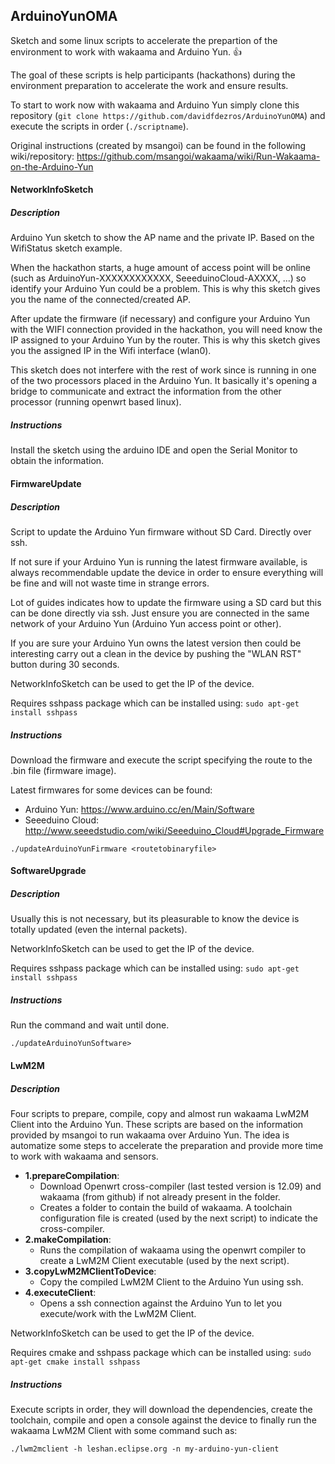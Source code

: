 ## ArduinoYunOMA

Sketch and some linux scripts to accelerate the prepartion of the environment to work with wakaama and Arduino Yun. :+1:

The goal of these scripts is help participants (hackathons) during the environment preparation to accelerate the work and ensure results.

To start to work now with wakaama and Arduino Yun simply clone this repository (`git clone https://github.com/davidfdezros/ArduinoYunOMA`) and execute the scripts in order (`./scriptname`).

Original instructions (created by msangoi) can be found in the following wiki/repository: https://github.com/msangoi/wakaama/wiki/Run-Wakaama-on-the-Arduino-Yun

#### NetworkInfoSketch

##### Description
Arduino Yun sketch to show the AP name and the private IP. Based on the WifiStatus sketch example.

When the hackathon starts, a huge amount of access point will be online (such as ArduinoYun-XXXXXXXXXXXX, SeeeduinoCloud-AXXXX, ...) so identify your Arduino Yun could be a problem. This is why this sketch gives you the name of the connected/created AP.

After update the firmware (if necessary) and configure your Arduino Yun with the WIFI connection provided in the hackathon, you will need know the IP assigned to your Arduino Yun by the router. This is why this sketch gives you the assigned IP in the Wifi interface (wlan0). 

This sketch does not interfere with the rest of work since is running in one of the two processors placed in the Arduino Yun. It basically it's opening a bridge to communicate and extract the information from the other processor (running openwrt based linux).

##### Instructions
Install the sketch using the arduino IDE and open the Serial Monitor to obtain the information.

#### FirmwareUpdate

##### Description
Script to update the Arduino Yun firmware without SD Card. Directly over ssh. 

If not sure if your Arduino Yun is running the latest firmware available, is always recommendable update the device in order to ensure everything will be fine and will not waste time in strange errors.

Lot of guides indicates how to update the firmware using a SD card but this can be done directly via ssh. Just ensure you are connected in the same network of your Arduino Yun (Arduino Yun access point or other).

If you are sure your Arduino Yun owns the latest version then could be interesting carry out a clean in the device by pushing the "WLAN RST" button during 30 seconds.

NetworkInfoSketch can be used to get the IP of the device.

Requires sshpass package which can be installed using: `sudo apt-get install sshpass`

##### Instructions
Download the firmware and execute the script specifying the route to the .bin file (firmware image).

Latest firmwares for some devices can be found:

- Arduino Yun: https://www.arduino.cc/en/Main/Software
- Seeeduino Cloud: http://www.seeedstudio.com/wiki/Seeeduino_Cloud#Upgrade_Firmware

```
./updateArduinoYunFirmware <routetobinaryfile>
```

#### SoftwareUpgrade

##### Description
Usually this is not necessary, but its pleasurable to know the device is totally updated (even the internal packets).

NetworkInfoSketch can be used to get the IP of the device.

Requires sshpass package which can be installed using: `sudo apt-get install sshpass`

##### Instructions
Run the command and wait until done.
```
./updateArduinoYunSoftware>
```

#### LwM2M

##### Description
Four scripts to prepare, compile, copy and almost run wakaama LwM2M Client into the Arduino Yun. These scripts are based on the information provided by msangoi to run wakaama over Arduino Yun. The idea is automatize some steps to accelerate the preparation and provide more time to work with wakaama and sensors.

- **1.prepareCompilation**: 
  - Download Openwrt cross-compiler (last tested version is 12.09) and wakaama (from github) if not already present in the folder.
  - Creates a folder to contain the build of wakaama. A toolchain configuration file is created (used by the next script) to indicate the cross-compiler.
- **2.makeCompilation**: 
  - Runs the compilation of wakaama using the openwrt compiler to create a LwM2M Client executable (used by the next script).
- **3.copyLwM2MClientToDevice**: 
  - Copy the compiled LwM2M Client to the Arduino Yun using ssh.
- **4.executeClient**: 
  - Opens a ssh connection against the Arduino Yun to let you execute/work with the LwM2M Client.

NetworkInfoSketch can be used to get the IP of the device.

Requires cmake and sshpass package which can be installed using: `sudo apt-get cmake install sshpass`

##### Instructions
Execute scripts in order, they will download the dependencies, create the toolchain, compile and open a console against the device to finally run the wakaama LwM2M Client with some command such as:

```
./lwm2mclient -h leshan.eclipse.org -n my-arduino-yun-client
```
